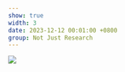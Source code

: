 ```yaml
---
show: true
width: 3
date: 2023-12-12 00:01:00 +0800
group: Not Just Research
---
```

<div>
<img src="{{ 'assets/images/etc/3.JPG' | relative_url }}" class="img-fluid rounded" >
</div>

